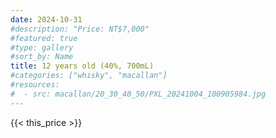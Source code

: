 ```yaml
---
date: 2024-10-31
#description: "Price: NT$7,000"
#featured: true
#type: gallery
#sort_by: Name
title: 12 years old (40%, 700mL)
#categories: ["whisky", "macallan"]
#resources:
#  - src: macallan/20_30_40_50/PXL_20241004_100905984.jpg
---
```

{{< this_price >}}
